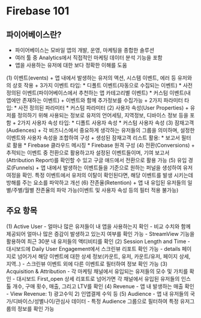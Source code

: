 Firebase 101
===========
## 파이어베이스란?
- 파이어베이스는 모바일 앱의 개발, 운영, 마케팅을 종합한 솔루션
- 여러 툴 중 Analytics에서 직접적인 마케팅 데이터 분석 기능을 포함
- 앱을 사용하는 유저에 대한 보다 정확한 이해를 도움

(1) 이벤트(events)
	+ 앱 내에서 발생하는 유저의 액션, 시스템 이벤트, 에러 등 유저와의 상호 작용
	+ 3가지 이벤트 타입:
		* 디폴트 이벤트(자동으로 수집되는 이벤트)
		* 사전 정의된 이벤트(파이어베이스에서 추천하는 앱 카테고리별 이벤트)
		* 커스텀 이벤트(내 앱에만 존재하는 이벤트)
	+ 이벤트와 함께 추가정보를 수집가능
	+ 2가지 파라미터 타입:
		* 사전 정의된 파라미터
		* 커스텀 파라미터
(2) 사용자 속성(User Properties)
	+ 유저를 정의하기 위해 사용되는 정보로 유저의 언어세팅, 지역정보, 디바이스 정보 등을 포함
	+ 2가지 사용자 속성 타입:
		* 디폴트 사용자 속성
		* 커스텀 사용자 속성
(3) 잠재고객(Audiences)
	+ 각 비즈니스에서 중요하게 생각하는 유저들의 그룹을 의미하며, 설정한 이벤트와 사용자 속성을 조합하여 구성
	+ 생성된 잠재고객 리스트 활용:
		* 보고서 필터로 활용
		* Firebase 클라우드 메시징
		* Firebase 원격 구성
(4) 전환(Conversions)
	+ 추적되는 이벤트 중 전환으로 활용하고자 설정된 이벤트들이며, 기여 보고서(Attribution Report)를 확인할 수 있고 구글 애드에서 전환으로 활용 가능
(5) 유입 경로(Funnels)
	+ 앱 내에서 발생하는 이벤트들을 기준으로 원하는 퍼널을 생성하여 유저 여정을 확인. 특정 이벤트에서 유저의 이탈이 확인된다면, 해당 이벤트를 발생 시키는데 방해를 주는 요소를 파악하고 개선
(6) 잔존율(Retention)
	+ 앱 내 유입된 유저들의 일별/주별/월별 잔존율의 파악 가능(이벤트 및 사용자 속성 등의 필터 적용 불가능)

## 주요 항목
(1) Active User
	- 얼마나 많은 유저들이 내 앱을 사용하는지 확인
	- 비교 수치와 함께 제공되어 얼마나 많은 증감이 발생하고 있는지 여부를 확인 가능
	- StreamView 기능을 활용하여 최근 30분 내 유저들의 액티비티를 확인
(2) Session Length and Time
	- 대시보드에 Daily User Engagement에서 스크린뷰 리포트 확인 가능
	- details 페이지로 넘어가서 해당 이벤트에 대한 상세 정보(카운트, 유저, 카운트/유저, 페이지 상세, 지역..)
	- 스크린뷰 이벤트 외에 다른 이벤트로 필터하여 정보 확인 가능
(3) Acquisition & Attribution
	- 각 마케팅 채널에서 유입되는 유저들의 모수 및 가치를 확인
	- 대시보드 First_open 상세 리포트로 넘어가면 각 채널에서 유입된 유저들의 인스톨 개수, 구매 횟수, 매출, 그리고 LTV를 확인
(4) Revenue
	- 앱 내 발생하는 매출 확인
	- View Revenue: 1) 광고수익 2) 인앱결제 수익 등
(5) Audience
	- 앱 내 유저들의 국가/디바이스/성별나이/관심사 데이터
	- 특정 Audience 그룹으로 필터하여 특정 유저그룹의 정보를 확인 가능
	